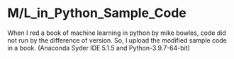 # M/L_in_Python_Sample_Code

When I red a book of machine learning in python by mike bowles, code did not run by the difference of version.
So, I upload the modified sample code in a book. (Anaconda Syder IDE 5.1.5 and Python-3.9.7-64-bit)  
